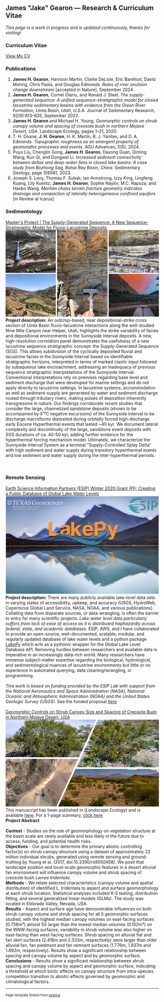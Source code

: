## James "Jake" Gearon — Research & Curriculum Vitae

_This page is a work in progress and is updated continuously, thanks for visiting!_

### Curriculum Vitae
[View My CV](/cv)

### Publications

1. **James H. Gearon**, Harrison Martin, Clarke DeLisle, Eric Barefoot, David Mohrig, Chris Paola, and Douglas Edmonds. *Rules of river avulsion change downstream* [accepted in Nature], September 2024.
2. **James H. Gearon**, Cornel Olariu, and Ronald J. Steel. *The supply-generated sequence: A unified sequence-stratigraphic model for closed lacustrine sedimentary basins with evidence from the Green River Formation, Uinta Basin, Utah, U.S.A.* Journal of Sedimentary Research, 92(9):813–835, September 2022.
3. **James H. Gearon** and Michael H. Young. *Geomorphic controls on shrub canopy volume and spacing of creosote bush in northern Mojave Desert, USA*. Landscape Ecology, pages 1–21, 2020.
4. T. H. Doane, **J. H. Gearon**, H. K. Martin, B. J. Yanites, and D. A. Edmonds. *Topographic roughness as an emergent property of geomorphic processes and events*. AGU Advances, 5(5), 2024.
5. Puyu Liu, Chenglin Gong, **James H. Gearon**, Dayong Guan, Qiming Wang, Kun Qi, and Dongwei Li. *Increased sediment connectivity between deltas and deep-water fans in closed lake basins: A case study from Bozhong Sag, Bohai Bay Basin, China*. Sedimentary Geology, page 106561, 2023.
6. Joseph S. Levy, Thomas F. Subak, Ian Armstrong, Izzy King, Lingfeng Kuang, Lily Kuentz, **James H. Gearon**, Sophie Naylor, M.C. Rapoza, and Haobo Wang. *Martian chaos terrain fracture geometry indicates drainage and compaction of laterally heterogeneous confined aquifers* [In Review at Icarus].


### Sedimentology 
[Master's Project | The Supply-Generated Sequence: A New Sequence-Stratigraphic Model for Fluvio-Lacustrine Deposits](/Uinta)
<img src="images/uintachannel.jpg"/>
**Project description:** An outcrop-based, near depositional-strike cross section of Uinta Basin fluvio-lacustrine interactions along the well-studied Nine Mile Canyon near Helper, Utah, highlights the strike variability of facies and depositional environments in the Sunnyside Interval deposits. A new, high-resolution correlation panel demonstrates the usefulness of a new lacustrine sequence stratigraphic concept: the Supply-Generated Sequence (SGS). This allows subdivision of the cyclically deposited fluvial and lacustrine facies in the Sunnyside Interval based on identifiable stratigraphic horizons, interpreted in terms of marked clastic input followed by subaqueous lake encroachment, addressing an inadequacy of previous sequence stratigraphic interpretations of the Sunnyside Interval. Conventional interpretations rely on premises regarding base level and sediment discharge that were developed for marine settings and do not apply directly to lacustrine settings. In lacustrine systems, accommodation as well as sediment-supply are generated by water and sediment discharge routed through tributary rivers, making pulses of deposition inherently transgressive in nature. Our findings corroborate recent studies that consider the large, channelized sandstone deposits (shown to be accompanied by δ¹³C negative excursions) of the Sunnyside Interval to be discharge macroforms deposited during orbitally forced high-discharge early Eocene Hyperthermal events that lasted ~40 kyr. We document lateral complexity and discontinuity of the large, sandstone event deposits with SGS durations of ca. 40-50 kyr, adding further evidence for the hyperthermal forcing mechanism model. Ultimately, we characterize the Sunnyside Interval System as a terminal "Supply-Controlled Splay Delta" with high sediment and water supply during transitory hyperthermal events and low sediment and water supply during the inter-hyperthermal periods.

<br>

### Remote Sensing
[Earth Science Information Partners (ESIP) Winter 2020 Grant (PI): Creating a Public Database of Global Lake Water Levels](https://medium.com/esip/introducing-lakepy-accessing-lake-water-level-data-through-a-python-api-9a62944a43d)
<img src="images/esipfr.png"/>
**Project description:** There are many publicly available lake-level data sets in varying states of accessibility, upkeep, and accuracy (USGS, HydroWeb, Copernicus Global Land Service, NASA, NOAA, and various publications). Collating data from disparate sources, or data-wrangling, is often the barrier to entry for many scientific projects. _Lake water level data particularly suffers from lack of ease of access as it is distributed haphazardly across federal, state, and academic databases._ ESIP, AWS, and I have collaborated to provide an open-source, well-documented, scalable, modular, and regularly updated database of lake water levels and a python package [_LakePy_](http://lakepydocs.com.s3-website.us-east-2.amazonaws.com/) which acts as a pythonic wrapper for the Global Lake Level Database API. Removing hurdles between researchers and available data is imperative in an increasingly data-rich world. Many researchers have immense subject-matter expertise regarding the biological, hydrological, and sedimentological nuances of lacustrine environments but little or no experience in automated querying, data cleaning/wrangling, or programming. 
<br><br> 
_This work is based on funding provided by the ESIP Lab with support from the National Aeronautics and Space Administration (NASA), National Oceanic and Atmospheric Administration (NOAA) and the United States Geologic Survey (USGS)._
See the funded proposal [_here_](pdf/ESIP_Proposal_2020_Gearon_Fuka.pdf)
<br><br>
[Geomorphic Controls on Shrub Canopy Size and Spacing of Creosote Bush in Northern Mojave Desert, USA](https://doi.org/10.1007/s10980-020-01149-8)
<img src="images/BoulderCity.jpg"/>
This manuscript has been published in (_Landscape Ecology_) and is available [here](https://doi.org/10.1007/s10980-020-01149-8). For a 1-page summary, [click here](https://www.beg.utexas.edu/node/6269)
<br>
**Project Abstract**<br><br>
**Context** - Studies on the role of geomorphology on vegetation structure at the basin scale are rarely available and less likely in the future due to access, funding, and potential health risks. <br>
**Objectives** - Our goal is to determine the primary abiotic controlling factor(s) on shrub canopy structure using a dataset of approximately 23 million individual shrubs, generated using remote sensing and ground-truthing by Young et al. (2017, doi:10.3390/rs9050458). We posit that landscape position and local-scale geomorphic features in a desert alluvial fan environment will influence canopy volume and shrub spacing of creosote bush *Larrea tridentata*.  <br>
**Methods** - We relate selected characteristics (canopy volume and spatial distribution) of identified L. tridentata to aspect and surface geomorphology at each shrub location. Statistical analyses included K-S testing, distribution fitting, and several generalized linear models (GLMs). The study was located in Eldorado Valley, Nevada, USA. <br>
**Results** - Aspect and surface age have demonstrable influences on both shrub canopy volume and shrub spacing for all 5 geomorphic surfaces studied, with the highest median canopy volumes on east-facing surfaces (0.758m³) almost 5X larger than the lowest median volumes (0.152m³) on the WNW-facing surfaces; variability in shrub volume was also higher on east-facing than west-facing surfaces. Shrub spacing on alluvial flat and fan skirt surfaces (2.418m and 2.333m, respectively) were larger than older alluvial fan, fan piedmont and fan remnant surfaces (1.776m, 1.837m and 1.892m, respectively). Results show a significant relationship between spacing and canopy volume by aspect and by geomorphic surface. <br>
**Conclusions** – Results show a significant relationship between shrub spacing and canopy volume by aspect and geomorphic surface, indicating a threshold at which biotic effects on canopy structure from intra-species competition transition to abiotic effects governed by geomorphic and climatological factors.  
    
---

<p style="font-size:11px">Page template forked from <a href="https://github.com/evanca/quick-portfolio">evanca</a></p>
<!-- Remove above link if you don't want to attribute -->
